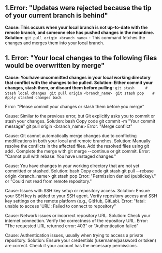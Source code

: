 ## 1.Error: "Updates were rejected because the tip of your current branch is behind"
  **Cause: This occurs when your local branch is not up-to-date with the remote branch, and someone else has pushed changes in the meantime.**
  **Solution:**
    ``` git pull origin <branch_name> ```
    - This command fetches the changes and merges them into your local branch.
    
## 1. Error: "Your local changes to the following files would be overwritten by merge"
  **Cause: You have uncommitted changes in your local working directory that conflict with the changes to be pulled.**
  **Solution: Either commit your changes, stash them, or discard them before pulling:**
    ```git stash     # Stash local changes ```
    ```git pull origin <branch_name> ```
    ```git stash pop    # Apply stashed changes back ```
    
Error: "Please commit your changes or stash them before you merge"

Cause: Similar to the previous error, but Git explicitly asks you to commit or stash your changes.
Solution:
bash
Copy code
git commit -m "Your commit message"
git pull origin <branch_name>
Error: "Merge conflict"

Cause: Git cannot automatically merge changes due to conflicting modifications in both your local and remote branches.
Solution:
Manually resolve the conflicts in the affected files.
Add the resolved files using git add <filename>.
Complete the merge with git merge --continue or git commit.
Error: "Cannot pull with rebase: You have unstaged changes."

Cause: You have changes in your working directory that are not yet committed or stashed.
Solution:
bash
Copy code
git stash
git pull --rebase origin <branch_name>
git stash pop
Error: "Permission denied (publickey)." or "Could not read from remote repository."

Cause: Issues with SSH key setup or repository access.
Solution:
Ensure your SSH key is added to your SSH agent.
Verify repository access and SSH key settings on the remote platform (e.g., GitHub, GitLab).
Error: "fatal: unable to access 'URL': Failed to connect to repository"

Cause: Network issues or incorrect repository URL.
Solution:
Check your internet connection.
Verify the correctness of the repository URL.
Error: "The requested URL returned error: 403" or "Authentication failed"

Cause: Authentication issues, usually when trying to access a private repository.
Solution:
Ensure your credentials (username/password or token) are correct.
Check if your account has the necessary permissions.
